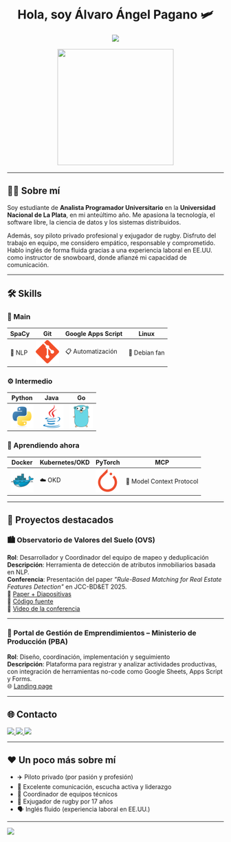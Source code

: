 <h1 align="center">Hola, soy Álvaro Ángel Pagano 🛩️</h1>

<p align="center">
<img src="https://readme-typing-svg.herokuapp.com?color=%2336BCF7&size=25&left=true&vCenter=true&width=600&height=75&lines=%20Estudiante+de+Informática+y+Piloto+Privado;%20Apasionado+por+la+tecnología+y+la+aviación;%20Scroll+para+conocer+mis+proyectos+y+skills" />
</p>

<p align="center">
<img src="https://media.giphy.com/media/QvpqTCiEcwtvx6wwJK/giphy.gif" width="270" height="270" />
</p>

---

## 👨‍💻 Sobre mí

Soy estudiante de **Analista Programador Universitario** en la **Universidad Nacional de La Plata**, en mi anteúltimo año. Me apasiona la tecnología, el software libre, la ciencia de datos y los sistemas distribuidos.

Además, soy piloto privado profesional y exjugador de rugby. Disfruto del trabajo en equipo, me considero empático, responsable y comprometido. Hablo inglés de forma fluida gracias a una experiencia laboral en EE.UU. como instructor de snowboard, donde afianzé mi capacidad de comunicación.

---

## 🛠️ Skills

### 🧩 Main
| SpaCy | Git | Google Apps Script | Linux |
|------|-----|---------------------|--------|
| 🧠 NLP | <img src="https://github.com/devicons/devicon/blob/master/icons/git/git-original.svg" width="55"/> | 📋 Automatización | 🐧 Debian fan |

### ⚙️ Intermedio
| Python | Java | Go |
|--------|------|----|
| <img src="https://github.com/devicons/devicon/blob/master/icons/python/python-original.svg" width="55"/> | <img src="https://github.com/devicons/devicon/blob/master/icons/java/java-original.svg" width="55"/> | <img src="https://github.com/devicons/devicon/blob/master/icons/go/go-original.svg" width="55"/> |

### 🧪 Aprendiendo ahora
| Docker | Kubernetes/OKD | PyTorch | MCP |
|--------|----------------|---------|-----|
| <img src="https://github.com/devicons/devicon/blob/master/icons/docker/docker-original.svg" width="55"/> | ☁️ OKD | <img src="https://github.com/devicons/devicon/blob/master/icons/pytorch/pytorch-original.svg" width="55"/> | 🧩 Model Context Protocol |

---

## 🚀 Proyectos destacados

### 🏙️ Observatorio de Valores del Suelo (OVS)
**Rol**: Desarrollador y Coordinador del equipo de mapeo y deduplicación  
**Descripción**: Herramienta de detección de atributos inmobiliarios basada en NLP.  
**Conferencia**: Presentación del paper _"Rule-Based Matching for Real Estate Features Detection"_ en JCC-BD&ET 2025.  
📎 [Paper + Diapositivas](https://github.com/mateoiba30/Paper-JCC.git)  
📁 [Código fuente](https://github.com/cientopolis/OVS-extractor-idis.git)  
🎥 [Video de la conferencia](https://www.youtube.com/watch?v=R0JQYa70Zi4&t=5329s)

---

### 🧾 Portal de Gestión de Emprendimientos – Ministerio de Producción (PBA)

**Rol**: Diseño, coordinación, implementación y seguimiento  
**Descripción**: Plataforma para registrar y analizar actividades productivas, con integración de herramientas no-code como Google Sheets, Apps Script y Forms.  
🌐 [Landing page](https://sites.google.com/view/portalgestion/)

---

## 🌐 Contacto

<a href="https://www.linkedin.com/in/alvaro-pagano/">
  <img src="https://img.shields.io/badge/LinkedIn-Alvaro_Pagano-blue?style=for-the-badge&logo=linkedin&logoColor=white"/>
</a>

<a href="mailto:paganoalvarongel@gmail.com">
  <img src="https://img.shields.io/badge/Gmail-paganoalvarongel@gmail.com-red?style=for-the-badge&logo=gmail&logoColor=white"/>
</a>

<a href="mailto:apagano@lifia.info.unlp.edu.ar">
  <img src="https://img.shields.io/badge/Email institucional-apagano@lifia.info.unlp.edu.ar-lightgrey?style=for-the-badge&logo=gmail&logoColor=white"/>
</a>

---

## ❤️ Un poco más sobre mí

- ✈️ Piloto privado (por pasión y profesión)
- 💬 Excelente comunicación, escucha activa y liderazgo
- 🤝 Coordinador de equipos técnicos
- 🏉 Exjugador de rugby por 17 años
- 🗣️ Inglés fluido (experiencia laboral en EE.UU.)

---

<!-- Footer -->
<img src="https://capsule-render.vercel.app/api?type=waving&color=gradient&height=100&section=footer"/>
